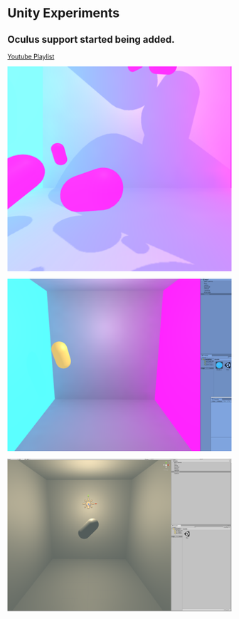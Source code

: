 # Unity Experiments

## Oculus support started being added.

[Youtube Playlist](https://www.youtube.com/watch?v=_6C58Okvg6U&list=PLvO6w7g4avMgqvFg-7Q3crryeqE335Zwd)


![Demo](/day3_0.png)

![Demo](/day2_0.png)

![Demo](/day1_01.png)
